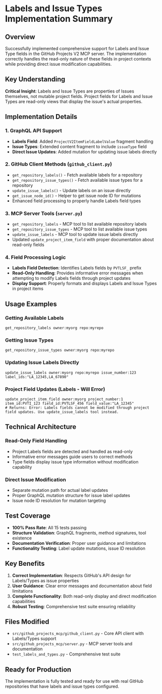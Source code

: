 # Labels and Issue Types Implementation Summary

## Overview
Successfully implemented comprehensive support for Labels and Issue Type fields in the GitHub Projects V2 MCP server. The implementation correctly handles the read-only nature of these fields in project contexts while providing direct issue modification capabilities.

## Key Understanding
**Critical Insight**: Labels and Issue Types are properties of Issues themselves, not mutable project fields. Project fields for Labels and Issue Types are read-only views that display the issue's actual properties.

## Implementation Details

### 1. GraphQL API Support
- **Labels Field**: Added `ProjectV2ItemFieldLabelValue` fragment handling
- **Issue Types**: Extended content fragment to include `issueType` field
- **Direct Issue Updates**: Added mutation for updating issue labels directly

### 2. GitHub Client Methods (`github_client.py`)
- `get_repository_labels()` - Fetch available labels for a repository
- `get_repository_issue_types()` - Fetch available issue types for a repository  
- `update_issue_labels()` - Update labels on an issue directly
- `get_issue_node_id()` - Helper to get issue node ID for mutations
- Enhanced field processing to properly handle Labels field types

### 3. MCP Server Tools (`server.py`)
- `get_repository_labels` - MCP tool to list available repository labels
- `get_repository_issue_types` - MCP tool to list available issue types
- `update_issue_labels` - MCP tool to update issue labels directly
- Updated `update_project_item_field` with proper documentation about read-only fields

### 4. Field Processing Logic
- **Labels Field Detection**: Identifies Labels fields by `PVTLSF_` prefix
- **Read-Only Handling**: Provides informative error messages when attempting to modify Labels fields through project updates
- **Display Support**: Properly formats and displays Labels and Issue Types in project items

## Usage Examples

### Getting Available Labels
```
get_repository_labels owner:myorg repo:myrepo
```

### Getting Issue Types  
```
get_repository_issue_types owner:myorg repo:myrepo
```

### Updating Issue Labels Directly
```
update_issue_labels owner:myorg repo:myrepo issue_number:123 label_ids:"LA_12345,LA_67890"
```

### Project Field Updates (Labels - Will Error)
```
update_project_item_field owner:myorg project_number:1 item_id:PVTI_123 field_id:PVTLSF_456 field_value:"LA_12345"
# Returns: Error: Labels fields cannot be modified through project field updates. Use update_issue_labels tool instead.
```

## Technical Architecture

### Read-Only Field Handling
- Project Labels fields are detected and handled as read-only
- Informative error messages guide users to correct methods
- Type fields display issue type information without modification capability

### Direct Issue Modification
- Separate mutation path for actual label updates
- Proper GraphQL mutation structure for issue label updates
- Issue node ID resolution for mutation targeting

## Test Coverage
- **100% Pass Rate**: All 15 tests passing
- **Structure Validation**: GraphQL fragments, method signatures, tool existence
- **Documentation Verification**: Proper user guidance and limitations
- **Functionality Testing**: Label update mutations, issue ID resolution

## Key Benefits
1. **Correct Implementation**: Respects GitHub's API design for Labels/Types as issue properties
2. **User Guidance**: Clear error messages and documentation about field limitations  
3. **Complete Functionality**: Both read-only display and direct modification capabilities
4. **Robust Testing**: Comprehensive test suite ensuring reliability

## Files Modified
- `src/github_projects_mcp/github_client.py` - Core API client with Labels/Types support
- `src/github_projects_mcp/server.py` - MCP server tools and documentation
- `test_labels_and_types.py` - Comprehensive test suite

## Ready for Production
The implementation is fully tested and ready for use with real GitHub repositories that have labels and issue types configured.